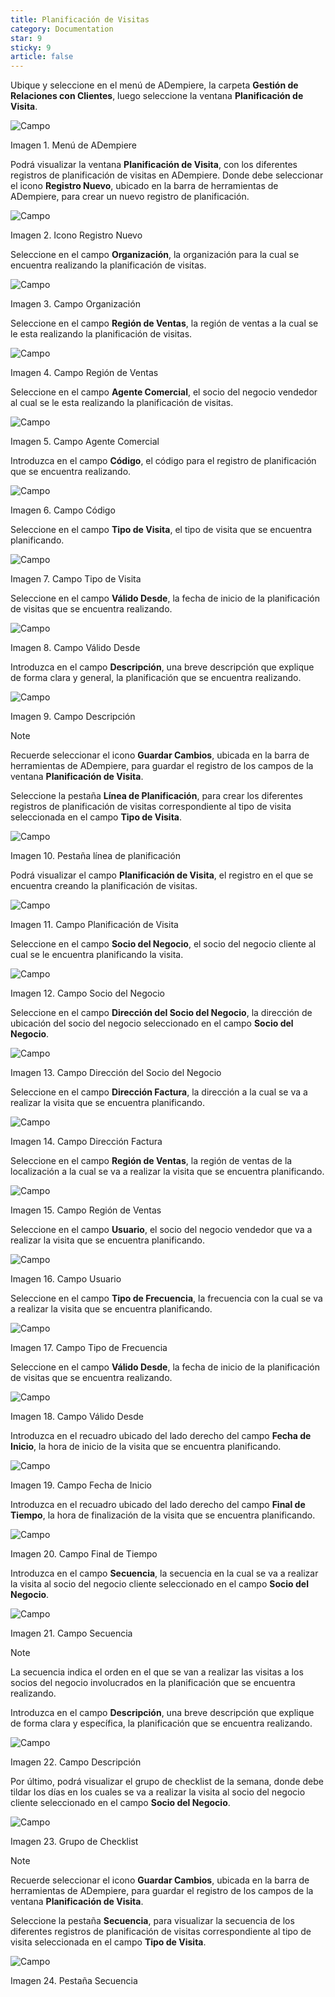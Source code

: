 ```yaml
---
title: Planificación de Visitas
category: Documentation
star: 9
sticky: 9
article: false
---
```


Ubique y seleccione en el menú de ADempiere, la carpeta **Gestión de Relaciones con Clientes**, luego seleccione la ventana **Planificación de Visita**.

![Campo](/assets/img/docs/customer-management/cum-customer-image1.png)

Imagen 1. Menú de ADempiere

Podrá visualizar la ventana **Planificación de Visita**, con los diferentes registros de planificación de visitas en ADempiere. Donde debe seleccionar el icono **Registro Nuevo**, ubicado en la barra de herramientas de ADempiere, para crear un nuevo registro de planificación.

![Campo](/assets/img/docs/customer-management/cum-customer-image2.png)

Imagen 2. Icono Registro Nuevo

Seleccione en el campo **Organización**, la organización para la cual se encuentra realizando la planificación de visitas.

![Campo](/assets/img/docs/customer-management/cum-customer-image3.png)

Imagen 3. Campo Organización

Seleccione en el campo **Región de Ventas**, la región de ventas a la cual se le esta realizando la planificación de visitas.

![Campo](/assets/img/docs/customer-management/cum-customer-image4.png)

Imagen 4. Campo Región de Ventas

Seleccione en el campo **Agente Comercial**, el socio del negocio vendedor al cual se le esta realizando la planificación de visitas.

![Campo](/assets/img/docs/customer-management/cum-customer-image5.png)

Imagen 5. Campo Agente Comercial

Introduzca en el campo **Código**, el código para el registro de planificación que se encuentra realizando.

![Campo](/assets/img/docs/customer-management/cum-customer-image6.png)

Imagen 6. Campo Código

Seleccione en el campo **Tipo de Visita**, el tipo de visita que se encuentra planificando.

![Campo](/assets/img/docs/customer-management/cum-customer-image7.png)

Imagen 7. Campo Tipo de Visita

Seleccione en el campo **Válido Desde**, la fecha de inicio de la planificación de visitas que se encuentra realizando.

![Campo](/assets/img/docs/customer-management/cum-customer-image8.png)

Imagen 8. Campo Válido Desde

Introduzca en el campo **Descripción**, una breve descripción que explique de forma clara y general, la planificación que se encuentra realizando.

![Campo](/assets/img/docs/customer-management/cum-customer-image9.png)

Imagen 9. Campo Descripción

Note

Recuerde seleccionar el icono **Guardar Cambios**, ubicada en la barra de herramientas de ADempiere, para guardar el registro de los campos de la ventana **Planificación de Visita**.

Seleccione la pestaña **Línea de Planificación**, para crear los diferentes registros de planificación de visitas correspondiente al tipo de visita seleccionada en el campo **Tipo de Visita**.

![Campo](/assets/img/docs/customer-management/cum-customer-image10.png)

Imagen 10. Pestaña línea de planificación

Podrá visualizar el campo **Planificación de Visita**, el registro en el que se encuentra creando la planificación de visitas.

![Campo](/assets/img/docs/customer-management/cum-customer-image11.png)

Imagen 11. Campo Planificación de Visita

Seleccione en el campo **Socio del Negocio**, el socio del negocio cliente al cual se le encuentra planificando la visita.

![Campo](/assets/img/docs/customer-management/cum-customer-image12.png)

Imagen 12. Campo Socio del Negocio

Seleccione en el campo **Dirección del Socio del Negocio**, la dirección de ubicación del socio del negocio seleccionado en el campo **Socio del Negocio**.

![Campo](/assets/img/docs/customer-management/cum-customer-image13.png)

Imagen 13. Campo Dirección del Socio del Negocio

Seleccione en el campo **Dirección Factura**, la dirección a la cual se va a realizar la visita que se encuentra planificando.

![Campo](/assets/img/docs/customer-management/cum-customer-image14.png)

Imagen 14. Campo Dirección Factura

Seleccione en el campo **Región de Ventas**, la región de ventas de la localización a la cual se va a realizar la visita que se encuentra planificando.

![Campo](/assets/img/docs/customer-management/cum-customer-image15.png)

Imagen 15. Campo Región de Ventas

Seleccione en el campo **Usuario**, el socio del negocio vendedor que va a realizar la visita que se encuentra planificando.

![Campo](/assets/img/docs/customer-management/cum-customer-image16.png)

Imagen 16. Campo Usuario

Seleccione en el campo **Tipo de Frecuencia**, la frecuencia con la cual se va a realizar la visita que se encuentra planificando.

![Campo](/assets/img/docs/customer-management/cum-customer-image17.png)

Imagen 17. Campo Tipo de Frecuencia

Seleccione en el campo **Válido Desde**, la fecha de inicio de la planificación de visitas que se encuentra realizando.

![Campo](/assets/img/docs/customer-management/cum-customer-image18.png)

Imagen 18. Campo Válido Desde

Introduzca en el recuadro ubicado del lado derecho del campo **Fecha de Inicio**, la hora de inicio de la visita que se encuentra planificando.

![Campo](/assets/img/docs/customer-management/cum-customer-image19.png)

Imagen 19. Campo Fecha de Inicio

Introduzca en el recuadro ubicado del lado derecho del campo **Final de Tiempo**, la hora de finalización de la visita que se encuentra planificando.

![Campo](/assets/img/docs/customer-management/cum-customer-image20.png)

Imagen 20. Campo Final de Tiempo

Introduzca en el campo **Secuencia**, la secuencia en la cual se va a realizar la visita al socio del negocio cliente seleccionado en el campo **Socio del Negocio**.

![Campo](/assets/img/docs/customer-management/cum-customer-image21.png)

Imagen 21. Campo Secuencia

Note

La secuencia indica el orden en el que se van a realizar las visitas a los socios del negocio involucrados en la planificación que se encuentra realizando.

Introduzca en el campo **Descripción**, una breve descripción que explique de forma clara y específica, la planificación que se encuentra realizando.

![Campo](/assets/img/docs/customer-management/cum-customer-image22.png)

Imagen 22. Campo Descripción

Por último, podrá visualizar el grupo de checklist de la semana, donde debe tildar los días en los cuales se va a realizar la visita al socio del negocio cliente seleccionado en el campo **Socio del Negocio**.

![Campo](/assets/img/docs/customer-management/cum-customer-image23.png)

Imagen 23. Grupo de Checklist

Note

Recuerde seleccionar el icono **Guardar Cambios**, ubicada en la barra de herramientas de ADempiere, para guardar el registro de los campos de la ventana **Planificación de Visita**.

Seleccione la pestaña **Secuencia**, para visualizar la secuencia de los diferentes registros de planificación de visitas correspondiente al tipo de visita seleccionada en el campo **Tipo de Visita**.

![Campo](/assets/img/docs/customer-management/cum-customer-image24.png)

Imagen 24. Pestaña Secuencia

